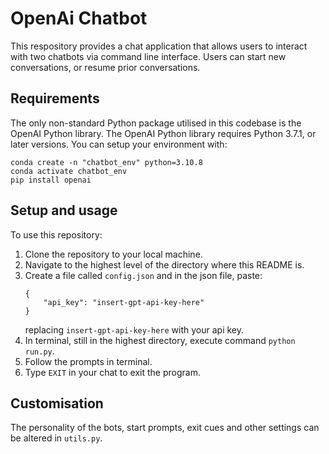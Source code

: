 # OpenAi Chatbot

This respository provides a chat application that allows users to interact with two chatbots via command line interface. Users can start new conversations, or resume prior conversations.

## Requirements

The only non-standard Python package utilised in this codebase is the OpenAI Python library. The OpenAI Python library requires Python 3.7.1, or later versions. You can setup your environment with:
```
conda create -n "chatbot_env" python=3.10.8 
conda activate chatbot_env
pip install openai
```

## Setup and usage
To use this repository:
1. Clone the repository to your local machine.
2. Navigate to the highest level of the directory where this README is.
3. Create a file called `config.json` and in the json file, paste:
    ```
    {
        "api_key": "insert-gpt-api-key-here"
    }
    ```
    replacing `insert-gpt-api-key-here` with your api key.
4. In terminal, still in the highest directory, execute command `python run.py`.
5. Follow the prompts in terminal.
6. Type `EXIT` in your chat to exit the program.

## Customisation
The personality of the bots, start prompts, exit cues and other settings can be altered in `utils.py`. 